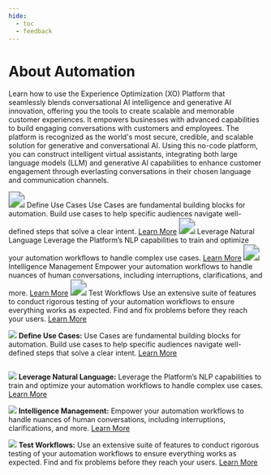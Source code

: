 ```yaml
---
hide:
  - toc
  - feedback
---
```

# About Automation
Learn how to use the Experience Optimization (XO) Platform that seamlessly blends conversational AI intelligence and generative AI innovation, offering you the tools to create scalable and memorable customer experiences. It empowers businesses with advanced capabilities to build engaging conversations with customers and employees. The platform is recognized as the world's most secure, credible, and scalable solution for generative and conversational AI. Using this no-code platform, you can construct intelligent virtual assistants, integrating both large language models (LLM) and generative AI capabilities to enhance customer engagement through everlasting conversations in their chosen language and communication channels.

<kr-grid type="g1">
    <kr-grid-item>
        <img src="../images/xop-sm-uc.svg" style="zoom:200%;"></img>
        <kr-grid-title>Define Use Cases</kr-grid-title>
        <kr-grid-desc>Use Cases are fundamental building blocks for automation. Build use cases to help specific audiences navigate well-defined steps that solve a clear intent.</kr-grid-desc>
        <a href="">Learn More</a>
    </kr-grid-item>
    <kr-grid-item>
        <img src="../images/xop-sm-nl.svg" style="zoom:200%;"></img>
        <kr-grid-title>Leverage Natural Language</kr-grid-title>
        <kr-grid-desc>Leverage the Platform’s NLP capabilities to train and optimize your automation workflows to handle complex use cases.</kr-grid-desc>
        <a href="">Learn More</a>
    </kr-grid-item>
    <kr-grid-item>
        <img src="../images/xop-sm-inteligence.svg" style="zoom:200%;"></img>
        <kr-grid-title>Intelligence Management</kr-grid-title>
        <kr-grid-desc>Empower your automation workflows to handle nuances of human conversations, including interruptions, clarifications, and more.</kr-grid-desc>
        <a href="">Learn More</a>
    </kr-grid-item>    
    <kr-grid-item>
        <img src="../images/xop-sm-test.svg" style="zoom:200%;"></img>
        <kr-grid-title>Test Workflows</kr-grid-title>
        <kr-grid-desc>Use an extensive suite of features to conduct rigorous testing of your automation workflows to ensure everything works as expected. Find and fix problems before they reach your users.</kr-grid-desc>
        <a href="">Learn More</a>
    </kr-grid-item>    
    <kr-grid-item>    
    </kr-grid-item>    
</kr-grid>

<p style="display:inline-block;">
    <img src="../images/xop-sm-uc.svg" style="zoom:100%;"> 
    <b>Define Use Cases:</b> Use Cases are fundamental building blocks for automation. Build use cases to help specific audiences navigate well-defined steps that solve a clear intent. <a href="">Learn More</a>
</p>
<p style="display:inline-block;">
    <img src="../images/xop-sm-nl.svg" style="zoom:100%;"> 
    <b>Leverage Natural Language:</b> Leverage the Platform’s NLP capabilities to train and optimize your automation workflows to handle complex use cases. <a href="">Learn More</a>
</p>
<p style="display:inline;">
    <img src="../images/xop-sm-inteligence.svg" style="zoom:100%;"> 
    <b>Intelligence Management:</b> Empower your automation workflows to handle nuances of human conversations, including interruptions, clarifications, and more. <a href="">Learn More</a>
</p>
<p style="display:inline-block;">
    <img src="../images/xop-sm-test.svg" style="zoom:100%;"> 
    <b>Test Workflows:</b> Use an extensive suite of features to conduct rigorous testing of your automation workflows to ensure everything works as expected. Find and fix problems before they reach your users. <a href="">Learn More</a>  
</p>